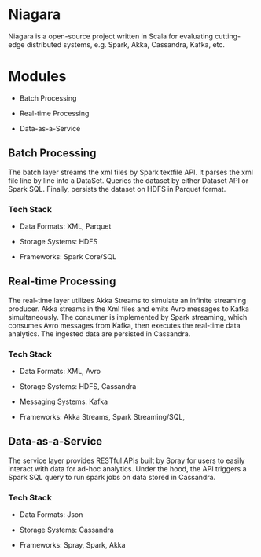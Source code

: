 # Niagara

Niagara is a open-source project written in Scala for evaluating cutting-edge
distributed systems, e.g. Spark, Akka, Cassandra, Kafka, etc.

# Modules

* Batch Processing

* Real-time Processing

* Data-as-a-Service

## Batch Processing

The batch layer streams the xml files by Spark textfile API.
It parses the xml file line by line into a DataSet.
Queries the dataset by either Dataset API or Spark SQL.
Finally, persists the dataset on HDFS in Parquet format.

### Tech Stack

* Data Formats: XML, Parquet

* Storage Systems: HDFS

* Frameworks: Spark Core/SQL

## Real-time Processing

The real-time layer utilizes Akka Streams to simulate an infinite streaming producer.
Akka streams in the Xml files and emits Avro messages to Kafka simultaneously.
The consumer is implemented by Spark streaming, which consumes Avro messages from Kafka,
then executes the real-time data analytics.
The ingested data are persisted in Cassandra.

### Tech Stack

* Data Formats: XML, Avro

* Storage Systems: HDFS, Cassandra

* Messaging Systems: Kafka

* Frameworks: Akka Streams, Spark Streaming/SQL,

## Data-as-a-Service

The service layer provides RESTful APIs built by Spray for users to easily interact with data for ad-hoc analytics.
Under the hood, the API triggers a Spark SQL query to run spark jobs on data stored in Cassandra.

### Tech Stack

* Data Formats: Json

* Storage Systems: Cassandra

* Frameworks: Spray, Spark, Akka